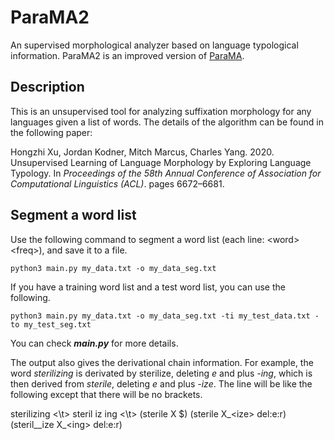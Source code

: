 # ParaMA2
An supervised morphological analyzer based on language typological information. ParaMA2 is an improved version of [ParaMA](https://github.com/xuhongzhi/ParaMA).

## Description
This is an unsupervised tool for analyzing suffixation morphology for any languages given a list of words. The details of the algorithm can be found in the following paper:

Hongzhi Xu, Jordan Kodner, Mitch Marcus, Charles Yang. 2020. Unsupervised Learning of Language Morphology by Exploring Language Typology. In *Proceedings of the 58th Annual Conference of Association for Computational Linguistics (ACL)*. pages 6672–6681. 

## Segment a word list
Use the following command to segment a word list (each line: \<word\> \<freq\>), and save it to a file. 
```
python3 main.py my_data.txt -o my_data_seg.txt
```

If you have a training word list and a test word list, you can use the following.
```
python3 main.py my_data.txt -o my_data_seg.txt -ti my_test_data.txt -to my_test_seg.txt
```

You can check ***main.py*** for more details.

The output also gives the derivational chain information. For example, the word _sterilizing_ is derivated by sterilize, deleting _e_ and plus _-ing_, which is then derived from _sterile_, deleting _e_ and plus _-ize_. The line will be like the following except that there will be no brackets.

sterilizing \<\t\> steril iz ing \<\t\> (sterile X $) (sterile X_\<ize\> del:e:r) (steril__ize X_\<ing\> del:e:r)
